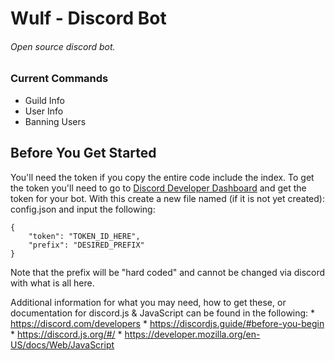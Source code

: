 # Wulf - Discord Bot
###### Open source discord bot.

### Current Commands
* Guild Info
* User Info
* Banning Users

## Before You Get Started
You'll need the token if you copy the entire code include
the index. To get the token you'll need to go to [Discord Developer Dashboard](https://discord.com/developers)
and get the token for your bot. With this create a new file named (if it is not yet created): config.json and
input the following:
```
{
    "token": "TOKEN_ID_HERE",
    "prefix": "DESIRED_PREFIX"
}
```

Note that the prefix will be "hard coded" and cannot be changed via discord with
what is all here.

Additional information for what you may need, how to get these,
or documentation for discord.js & JavaScript can be found in the following:
    * https://discord.com/developers
    * https://discordjs.guide/#before-you-begin
    * https://discord.js.org/#/
    * https://developer.mozilla.org/en-US/docs/Web/JavaScript
